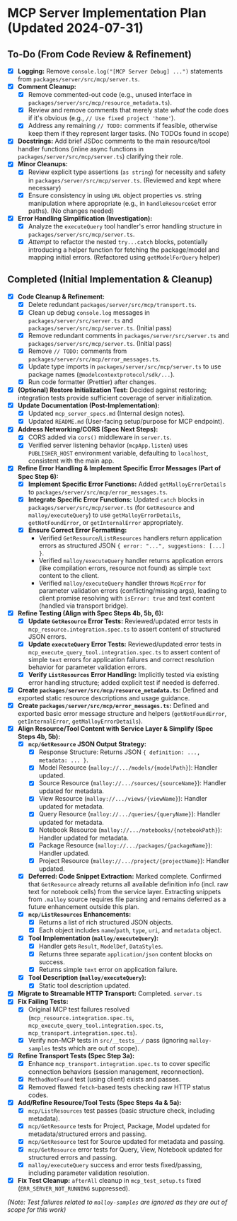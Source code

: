 # MCP Server Implementation Plan (Updated 2024-07-31)

## To-Do (From Code Review & Refinement)

- [x] **Logging:** Remove `console.log("[MCP Server Debug] ...")` statements from `packages/server/src/mcp/server.ts`.
- [x] **Comment Cleanup:**
    - [x] Remove commented-out code (e.g., unused interface in `packages/server/src/mcp/resource_metadata.ts`).
    - [x] Review and remove comments that merely state *what* the code does if it's obvious (e.g., `// Use fixed project 'home'`).
    - [x] Address any remaining `// TODO:` comments if feasible, otherwise keep them if they represent larger tasks. (No TODOs found in scope)
- [x] **Docstrings:** Add brief JSDoc comments to the main resource/tool handler functions (inline async functions in `packages/server/src/mcp/server.ts`) clarifying their role.
- [x] **Minor Cleanups:**
    - [x] Review explicit type assertions (`as string`) for necessity and safety in `packages/server/src/mcp/server.ts`. (Reviewed and kept where necessary)
    - [x] Ensure consistency in using `URL` object properties vs. string manipulation where appropriate (e.g., in `handleResourceGet` error paths). (No changes needed)
- [x] **Error Handling Simplification (Investigation):**
    - [x] Analyze the `executeQuery` tool handler's error handling structure in `packages/server/src/mcp/server.ts`.
    - [x] *Attempt* to refactor the nested `try...catch` blocks, potentially introducing a helper function for fetching the package/model and mapping initial errors. (Refactored using `getModelForQuery` helper)

## Completed (Initial Implementation & Cleanup)

- [x] **Code Cleanup & Refinement:**
    - [x] Delete redundant `packages/server/src/mcp/transport.ts`.
    - [x] Clean up debug `console.log` messages in `packages/server/src/server.ts` and `packages/server/src/mcp/server.ts`. (Initial pass)
    - [x] Remove redundant comments in `packages/server/src/server.ts` and `packages/server/src/mcp/server.ts`. (Initial pass)
    - [x] Remove `// TODO:` comments from `packages/server/src/mcp/error_messages.ts`.
    - [x] Update type imports in `packages/server/src/mcp/server.ts` to use package names (`@modelcontextprotocol/sdk/...`).
    - [x] Run code formatter (Prettier) after changes.
- [x] **(Optional) Restore Initialization Test:** Decided against restoring; integration tests provide sufficient coverage of server initialization.
- [x] **Update Documentation (Post-Implementation):**
    - [x] Updated `mcp_server_specs.md` (Internal design notes).
    - [x] Updated `README.md` (User-facing setup/purpose for MCP endpoint).
- [x] **Address Networking/CORS (Spec Next Steps):**
    - [x] CORS added via `cors()` middleware in `server.ts`.
    - [x] Verified server listening behavior (`mcpApp.listen`) uses `PUBLISHER_HOST` environment variable, defaulting to `localhost`, consistent with the main app.
- [x] **Refine Error Handling & Implement Specific Error Messages (Part of Spec Step 6):**
    - [x] **Implement Specific Error Functions:** Added `getMalloyErrorDetails` to `packages/server/src/mcp/error_messages.ts`.
    - [x] **Integrate Specific Error Functions:** Updated `catch` blocks in `packages/server/src/mcp/server.ts` (for `GetResource` and `malloy/executeQuery`) to use `getMalloyErrorDetails`, `getNotFoundError`, or `getInternalError` appropriately.
    - [x] **Ensure Correct Error Formatting:**
        - Verified `GetResource`/`ListResources` handlers return application errors as structured JSON `{ error: "...", suggestions: [...] }`.
        - Verified `malloy/executeQuery` handler returns application errors (like compilation errors, resource not found) as simple `text` content to the client.
        - Verified `malloy/executeQuery` handler throws `McpError` for parameter validation errors (conflicting/missing args), leading to client promise resolving with `isError: true` and text content (handled via transport bridge).
- [x] **Refine Testing (Align with Spec Steps 4b, 5b, 6):**
    - [x] **Update `GetResource` Error Tests:** Reviewed/updated error tests in `mcp_resource.integration.spec.ts` to assert content of structured JSON errors.
    - [x] **Update `executeQuery` Error Tests:** Reviewed/updated error tests in `mcp_execute_query_tool.integration.spec.ts` to assert content of simple `text` errors for application failures and correct resolution behavior for parameter validation errors.
    - [x] **Verify `ListResources` Error Handling:** Implicitly tested via existing error handling structure; added explicit test if needed is deferred.
- [x] **Create `packages/server/src/mcp/resource_metadata.ts`:** Defined and exported static resource descriptions and usage guidance.
- [x] **Create `packages/server/src/mcp/error_messages.ts`:** Defined and exported basic error message structure and helpers (`getNotFoundError`, `getInternalError`, `getMalloyErrorDetails`).
- [x] **Align Resource/Tool Content with Service Layer & Simplify (Spec Steps 4b, 5b):**
    - [x] **`mcp/GetResource` JSON Output Strategy:**
        - [x] Response Structure: Returns JSON `{ definition: ..., metadata: ... }`.
        - [x] Model Resource (`malloy://.../models/{modelPath}`): Handler updated.
        - [x] Source Resource (`malloy://.../sources/{sourceName}`): Handler updated for metadata.
        - [x] View Resource (`malloy://.../views/{viewName}`): Handler updated for metadata.
        - [x] Query Resource (`malloy://.../queries/{queryName}`): Handler updated for metadata.
        - [x] Notebook Resource (`malloy://.../notebooks/{notebookPath}`): Handler updated for metadata.
        - [x] Package Resource (`malloy://.../packages/{packageName}`): Handler updated.
        - [x] Project Resource (`malloy://.../project/{projectName}`): Handler updated.
    - [x] **Deferred: Code Snippet Extraction:** Marked complete. Confirmed that `GetResource` already returns all available definition info (incl. raw text for notebook cells) from the service layer. Extracting snippets from `.malloy` source requires file parsing and remains deferred as a future enhancement outside this plan.
    - [x] **`mcp/ListResources` Enhancements:**
        - [x] Returns a list of rich structured JSON objects.
        - [x] Each object includes `name`/`path`, `type`, `uri`, and `metadata` object.
    - [x] **Tool Implementation (`malloy/executeQuery`):**
        - [x] Handler gets `Result`, `ModelDef`, `DataStyles`.
        - [x] Returns three separate `application/json` content blocks on success.
        - [x] Returns simple `text` error on application failure.
    - [x] **Tool Description (`malloy/executeQuery`):**
        - [x] Static tool description updated.
- [x] **Migrate to Streamable HTTP Transport:** Completed. `server.ts`
- [x] **Fix Failing Tests:**
    - [x] Original MCP test failures resolved (`mcp_resource.integration.spec.ts`, `mcp_execute_query_tool.integration.spec.ts`, `mcp_transport.integration.spec.ts`).
    - [x] Verify non-MCP tests in `src/__tests__/` pass (ignoring `malloy-samples` tests which are out of scope).
- [x] **Refine Transport Tests (Spec Step 3a):**
    - [x] Enhance `mcp_transport.integration.spec.ts` to cover specific connection behaviors (session management, reconnection).
    - [x] `MethodNotFound` test (using client) exists and passes.
    - [x] Removed flawed `fetch`-based tests checking raw HTTP status codes.
- [x] **Add/Refine Resource/Tool Tests (Spec Steps 4a & 5a):**
    - [x] `mcp/ListResources` test passes (basic structure check, including metadata).
    - [x] `mcp/GetResource` tests for Project, Package, Model updated for metadata/structured errors and passing.
    - [x] `mcp/GetResource` test for Source updated for metadata and passing.
    - [x] `mcp/GetResource` error tests for Query, View, Notebook updated for structured errors and passing.
    - [x] `malloy/executeQuery` success and error tests fixed/passing, including parameter validation resolution.
- [x] **Fix Test Cleanup:** `afterAll` cleanup in `mcp_test_setup.ts` fixed (`ERR_SERVER_NOT_RUNNING` suppressed).

*(Note: Test failures related to `malloy-samples` are ignored as they are out of scope for this work)*